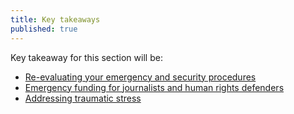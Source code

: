 ```yaml
---
title: Key takeaways
published: true
---
```

Key takeaway for this section will be:
- [Re-evaluating your emergency and security procedures](en/topics/practice-1-emergencies/6-after/3-learn.md)
- [Emergency funding for journalists and human rights defenders](en/topics/practice-1-emergencies/6-after/3-1-learn.md)
- [Addressing traumatic stress](en/topics/practice-1-emergencies/6-after/3-2-learn.md)
